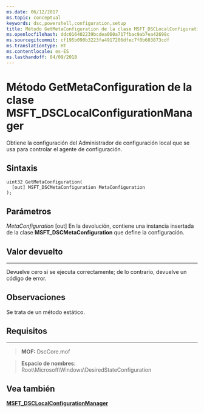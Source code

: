 ```yaml
---
ms.date: 06/12/2017
ms.topic: conceptual
keywords: dsc,powershell,configuration,setup
title: Método GetMetaConfiguration de la clase MSFT_DSCLocalConfigurationManager
ms.openlocfilehash: ddc016402239bcdea060a717fbac9ab7ea42698c
ms.sourcegitcommit: cf195b090b3223fa4917206dfec7f0b603873cdf
ms.translationtype: HT
ms.contentlocale: es-ES
ms.lasthandoff: 04/09/2018
---
```

# <a name="getmetaconfiguration-method-of-the-msftdsclocalconfigurationmanager-class"></a>Método GetMetaConfiguration de la clase MSFT_DSCLocalConfigurationManager

Obtiene la configuración del Administrador de configuración local que se usa para controlar el agente de configuración.

<a name="syntax"></a>Sintaxis
------

```mof
uint32 GetMetaConfiguration(
  [out] MSFT_DSCMetaConfiguration MetaConfiguration
);
```

<a name="parameters"></a>Parámetros
----------

*MetaConfiguration* \[out\] En la devolución, contiene una instancia insertada de la clase **MSFT_DSCMetaConfiguration** que define la configuración.

## <a name="return-value"></a>Valor devuelto
------------

Devuelve cero si se ejecuta correctamente; de lo contrario, devuelve un código de error.

## <a name="remarks"></a>Observaciones

Se trata de un método estático.

## <a name="requirements"></a>Requisitos
------------
>**MOF:** DscCore.mof

>**Espacio de nombres**: Root\Microsoft\Windows\DesiredStateConfiguration


## <a name="see-also"></a>Vea también


[**MSFT_DSCLocalConfigurationManager**](msft-dsclocalconfigurationmanager.md)